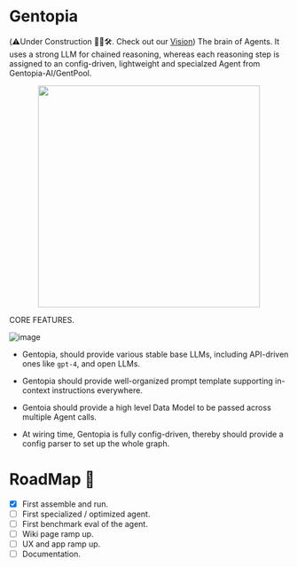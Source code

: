 # Gentopia 
(⚠️Under Construction 👷‍♂️🛠️. Check out our [Vision](https://docs.google.com/presentation/d/1qO2BdBk7zwx9wxGb2iryuAsg0M9AUcldz5SPos8YFSE/edit#slide=id.p))
The brain of Agents. It uses a strong LLM for chained reasoning, whereas each reasoning step is assigned to an config-driven, lightweight and specialzed Agent from Gentopia-AI/GentPool.


<p align="center">
  <img width="400" height="400" src="https://github.com/Gentopia-AI/Gentopia/assets/65674752/a81e48cd-0bb4-4e2e-a05b-430be8377ef8">
</p>


CORE FEATURES.

![image](https://github.com/Gentopia-AI/Gentopia/assets/65674752/00c895fa-2b8a-422e-b226-f08688d0ebfb)



- Gentopia, should provide various stable base LLMs, including API-driven ones like `gpt-4`, and open LLMs.
- Gentopia should provide well-organized prompt template supporting in-context instructions everywhere.
- Gentoia should provide a high level Data Model to be passed across multiple Agent calls.

- At wiring time, Gentopia is fully config-driven, thereby should provide a config parser to set up the whole graph. 


# RoadMap 📌
- [x] First assemble and run.
- [ ] First specialized / optimized agent.
- [ ] First benchmark eval of the agent.
- [ ] Wiki page ramp up.
- [ ] UX and app ramp up.
- [ ] Documentation.
